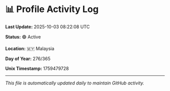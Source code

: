 # 📊 Profile Activity Log

**Last Update:** 2025-10-03 08:22:08 UTC

**Status:** 🟢 Active

**Location:** 🇲🇾 Malaysia

**Day of Year:** 276/365

**Unix Timestamp:** 1759479728

---

*This file is automatically updated daily to maintain GitHub activity.*
